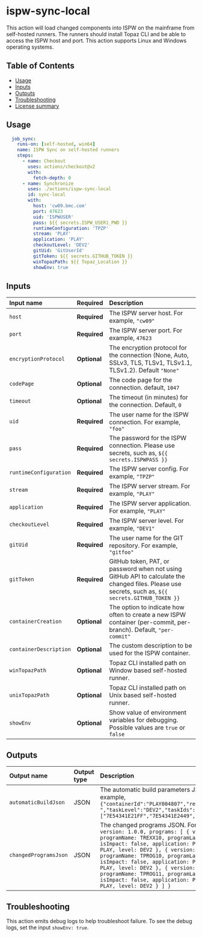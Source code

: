 # ispw-sync-local

This action will load changed components into ISPW on the mainframe from self-hosted runners. The runners should install Topaz CLI and be able to access the ISPW host and port. This action supports Linux and Windows operating systems. 

## Table of Contents
<!-- toc -->

- [Usage](#usage)
- [Inputs](#inputs)
- [Outputs](#outputs)
- [Troubleshooting](#troubleshooting)
- [License summary](LICENSE.txt)

<!-- tocstop -->


## Usage

```yaml
  job_sync:
    runs-on: [self-hosted, win64]
    name: ISPW Sync on self-hosted runners
    steps:
      - name: Checkout
        uses: actions/checkout@v2
        with:
          fetch-depth: 0
      - name: Synchronize
        uses: ./actions/ispw-sync-local
        id: sync-local
        with:
          host: 'cw09.bmc.com'
          port: 47623
          uid: 'ISPWUSER'
          pass: ${{ secrets.ISPW_USER1_PWD }}
          runtimeConfiguration: 'TPZP'
          stream: 'PLAY'
          application: 'PLAY'
          checkoutLevel: 'DEV2'
          gitUid: 'GitUserId'
          gitToken: ${{ secrets.GITHUB_TOKEN }}
          winTopazPath: ${{ Topaz_Location }}
          showEnv: true

```


## Inputs

| Input name | Required | Description |
| :--------- | :------- | :---------- |
| `host` | **Required** | The ISPW server host. For example, `"cw09"` |
| `port` | **Required** | The ISPW server port. For example, `47623` |
| `encryptionProtocol` | **Optional** | The encryption protocol for the connection (None, Auto, SSLv3, TLS, TLSv1, TLSv1.1, TLSv1.2). Default `"None"`
| `codePage` | **Optional** | The code page for the connection. default, `1047` |
| `timeout` | **Optional** | The timeout (in minutes) for the connection. Default, `0` |
| `uid` | **Required** | The user name for the ISPW connection. For example, `"foo"` |
| `pass` | **Required** | The password for the ISPW connection. Please use secrets, such as, `${{ secrets.ISPWPASS }}` |
| `runtimeConfiguration` | **Required** | The ISPW server config. For example, `"TPZP"` |
| `stream` | **Required** | The ISPW server stream. For example, `"PLAY"` |
| `application` | **Required** | The ISPW server application. For example, `"PLAY"` |
| `checkoutLevel` | **Required** | The ISPW server level. For example, `"DEV1"` |
| `gitUid` | **Required** | The user name for the GIT repository. For example, `"gitfoo"` |
| `gitToken` | **Required** | GitHub token, PAT, or password when not using GitHub API to calculate the changed files. Please use secrets, such as,  `${{ secrets.GITHUB_TOKEN }}` |
| `containerCreation` | **Optional** | The option to indicate how often to create a new ISPW container (per-commit, per-branch). Default, `"per-commit"` |
| `containerDescription` | **Optional** | The custom description to be used for the ISPW container. |
| `winTopazPath` |  **Optional** | Topaz CLI installed path on Window based self-hosted runner. |
| `unixTopazPath` |  **Optional** | Topaz CLI installed path on Unix based self-hosted runner. |
| `showEnv` | **Optional** | Show value of environment variables for debugging. Possible values are `true` or `false` |

## Outputs

| Output name | Output type | Description |
| :---------- | :---------- | :---------- |
| `automaticBuildJson` | JSON | The automatic build parameters JSON. For example, `{"containerId":"PLAY004807","releaseId":" ","taskLevel":"DEV2","taskIds":["7E54341E21FF","7E54341E2449","7E54341E2610"]}`|
| `changedProgramsJson` | JSON | The changed programs JSON. For example, `{ version: 1.0.0, programs: [ { version: 1.0.0, programName: TREXX10, programLanguage: CLST, isImpact: false, application: PLAY, stream: PLAY, level: DEV2 }, { version: 1.0.0, programName: TPROG10, programLanguage: COB, isImpact: false, application: PLAY, stream: PLAY, level: DEV2 }, { version: 1.0.0, programName: TPROG11, programLanguage: COB, isImpact: false, application: PLAY, stream: PLAY, level: DEV2 } ] }`|

## Troubleshooting

This action emits debug logs to help troubleshoot failure. To see the debug logs, set the input `showEnv: true`.